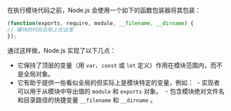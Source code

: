 
<!-- type=misc -->

在执行模块代码之前，Node.js 会使用一个如下的函数包装器将其包装：

```js
(function(exports, require, module, __filename, __dirname) {
// 模块的代码实际上在这里
});
```

通过这样做，Node.js 实现了以下几点：

- 它保持了顶层的变量（用 `var`、`const` 或 `let` 定义）作用在模块范围内，而不是全局对象。
- 它有助于提供一些看似全局的但实际上是模块特定的变量，例如：
  - 实现者可以用于从模块中导出值的 `module` 和 `exports` 对象。
  - 包含模块绝对文件名和目录路径的快捷变量 `__filename` 和 `__dirname` 。
  
